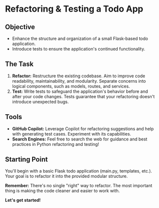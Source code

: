 # Refactoring & Testing a Todo App

## **Objective**

* Enhance the structure and organization of a small Flask-based todo application.
* Introduce tests to ensure the application's continued functionality.

## **The Task**

1. **Refactor:** Restructure the existing codebase. Aim to improve code readability, maintainability, and modularity. Separate concerns into logical components, such as models, routes, and services.
2. **Test:**  Write tests to safeguard the application's behavior before and after your code changes. Tests guarantee that your refactoring doesn't introduce unexpected bugs. 

## **Tools**

* **GitHub Copilot:**  Leverage Copilot for refactoring suggestions and help with generating test cases. Experiment with its capabilities.
* **Search Engines:** Feel free to search the web for guidance and best practices in Python refactoring and testing!

## **Starting Point**

You'll begin with a basic Flask todo application (main.py, templates, etc.). Your goal is to refactor it into the provided modular structure.

**Remember:** There's no single "right" way to refactor. The most important thing is making the code cleaner and easier to work with.

**Let's get started!**
